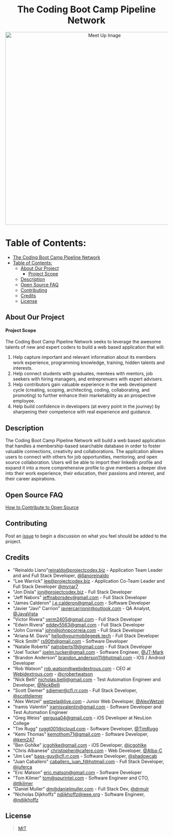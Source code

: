 <center>

# The Coding Boot Camp Pipeline Network

</center>

<p align="center">
  <img src="./images/meetupimage.jpg" width="600" title="Meet Up Image">
</p>

# Table of Contents:

- [The Coding Boot Camp Pipeline Network](#the-coding-boot-camp-pipeline-network)
- [Table of Contents:](#table-of-contents)
  - [About Our Project](#about-our-project)
    - [Project Scope](#project-scope)
  - [Description](#description)
  - [Open Source FAQ](#open-source-faq)
  - [Contributing](#contributing)
  - [Credits](#credits)
  - [License](#license)

## About Our Project

#### Project Scope

The Coding Boot Camp Pipeline Network seeks to leverage the awesome talents of new and expert coders to build a web based application that will:

1. Help capture important and relevant information about its members work experience, programming knowledge, training, hidden talents and interests.
2. Help connect students with graduates, mentees with mentors, job seekers with hiring managers, and entreprenuers with expert advisers.
3. Help contributors gain valuable experience in the web development cycle (creating, scoping, architecting, coding, collaborating, and promoting) to further enhance their marketability as an prospective employee.
4. Help build confidence in developers (at every point in the journey) by sharpening their competence with real experience and guidance.

## Description

The Coding Boot Camp Pipeline Network will build a web based application that handles a membership-based searchable database in order to foster valuable connections, creativity and collaborations. The application allows users to connect with others for job opportunities, mentoring, and open source collaboration. Users will be able to import their linkedIn profile and expand it into a more comprehensive profile to give members a deeper dive into their work experience, their education, their passions and interest, and their career aspirations.

## Open Source FAQ

[How to Contribute to Open Source](./HowToOpenSource.md)

## Contributing

Post an [issue](https://github.com/ProjectCodex/TCBC-PipelineNetwork/issues) to begin a discussion on what you feel should be added to the project.

## Credits

* "Reinaldo Llano"<reinaldo@projectcodex.biz> - Application Team Leader and and Full Stack Developer, [@llanoreinaldo](https://github.com/llanoreinaldo)
* "Lee Warrick" <lee@projectcodex.biz> - Application Co-Team Leader and Full Stack Developer [@mynar7](https://github.com/mynar7)
* "Jon Disla" <jon@projectcodex.biz> - Full Stack Developer
* "Jeff Nabors" <jeffnaborsdev@gmail.com> - Full Stack Developer
* "James Calderon" <j.e.calderon@gmail.com> - Software Developer
* "Javier "Javi" Carrion" <javiercarrionjr@outlook.com> - QA Analyst, [@JavaVista](https://github.com/JavaVista)
* "Victor Rivera" <verm2405@gmail.com> - Full Stack Developer
* "Edwin Rivera" <eddev5563@gmail.com> - Full Stack Developer
* "John Correia" <john@johnpcorreia.com> - Full Stack Developer
* "Ariana M. Davis" <hello@yourmobilegeek.tech> - Full Stack Developer
* "Rick Smith" <rs90th@gmail.com> - Software Developer
* "Natalie Roberts" <natroberts19@gmail.com> - Full Stack Developer
* "Joel Tucker" <joelm.tucker@gmail.com> - Software Engineer, [@JT-Mark](https://github.com/JT-Mark)
* "Brandon Anderson" <brandon_anderson11@hotmail.com> - IOS / Android Developer
* "Rob Watson" <rob.watson@webidextrous.com> - CEO at [Webidextrous.com](https://webidextrous.com) - [@crobertwatson](https://github.com/crobertwatson)
* "Nick Belli" <nicholas.belli@gmail.com> - Test Automation Engineer and Developer, [@NickBelli](https://github.com/NickBelli)
* "Scott Diemer" <sdiemer@cfl.rr.com> - Full Stack Developer, [@scottdiemer](https://github.com/scottdiemer)
* "Alex Wetzel" <wetzela@live.com> - Junior Web Developer, [@AlexWetzel](https://github.com/AlexWetzel)
* "Iramis Valentin" <iramisvalentin@gmail.com> - Software Developer and Test Automation Engineer
* "Greg Weiss" <gergusa04@gmail.com> - iOS Developer at NeuLion College
* "Tim Rugg" <ruggt001@icloud.com> - Software Developer, [@TimRugg](https://github.com/TimRugg)
* "Kemi Thomas" <kemothom71@gmail.com> - Software Developer, [@kem247](https://github.com/kem247)
* "Ben Gohlke" <jcgohlke@gmail.com> - iOS Developer, [@jcgohlke](https://github.com/jcgohlke)
* "Chris Albanese" <christopher@cafere.com> - Web Developer, [@Alba-C](https://github.com/Alba-C)
* "Jim Lee" <bass-guy@cfl.rr.com> - Software Developer, [@shadowcab](https://github.com/shadowcab)
* "Juan Caballero" <caballero_juan_f@hotmail.com> - Full Stack Developer, [@juferca](https://github.com/juferca)
* "Eric Matson" <eric.matson@gmail.com> - Software Developer
* "Tom Kilmer" <tom@spurintel.com> - Software Engineer and CTO, [@tlkilmer](https://github.com/tlkilmer)
* "Daniel Muller" <dm@danielmuller.com> - Full Stack Dev, [@drmulr](https://github.com/drmulr)
* "Nicholas Dijkhoffz" <ndijkhoffz@ieee.org> - Software Engineer, [@ndijkhoffz](https://github.com/ndijkhoffz)

## License

> [MIT](https://github.com/ProjectCodex/TCBC-PipelineNetwork/blob/master/LICENSE)
